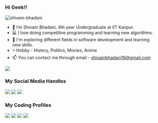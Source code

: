 ### Hi Geek!! 
<p align = "left"> <img src = "https://komarev.com/ghpvc/?username=shivam-bhadani" alt = "shivam-bhadani" /> </p>

- 👋 I’m Shivam Bhadani, 4th year Undergraduate at IIT Kanpur.
- 💻 I love doing competitive programming and learning new algorithms.
- 🌱 I'm exploring different fields in software development and learning new skills.
- ⚡ Hobby - History, Politics, Movies, Anime
- 📫 You can contact me through email - shivambhadani19@gmail.com

<p><img align="center" src="https://github-readme-stats.vercel.app/api?username=shivam-bhadani&show_icons=true&count_private=true&theme=radical"]</p>

### My Social Media Handles
[<img src="https://img.shields.io/badge/linkedin-%230077B5.svg?style=for-the-badge&logo=linkedin&logoColor=white" />](https://www.linkedin.com/in/shivambhadani/)
[<img src="https://img.shields.io/badge/Instagram-%23E4405F.svg?style=for-the-badge&logo=Instagram&logoColor=white" />](https://www.instagram.com/shivambhadani_/)
[<img src="https://img.shields.io/badge/Twitter-%231DA1F2.svg?style=for-the-badge&logo=Twitter&logoColor=white" />](https://twitter.com/shivambhadani_)

  
### My Coding Profiles
[<img src="https://img.shields.io/badge/Codeforces-445f9d?style=for-the-badge&logo=Codeforces&logoColor=white" />](https://codeforces.com/profile/_shivam_coder_/)
[<img src="https://img.shields.io/badge/CodeChef-%23964B00.svg?style=for-the-badge&logo=CodeChef&logoColor=white" />](https://www.codechef.com/users/shivambhadani)
[<img src="https://img.shields.io/badge/-LeetCode-FFA116?style=for-the-badge&logo=LeetCode&logoColor=black" />](https://leetcode.com/shivambhadani/)
[<img src="https://img.shields.io/badge/GeeksforGeeks-298D46?style=for-the-badge&logo=geeksforgeeks&logoColor=white" />](https://auth.geeksforgeeks.org/user/shivambhadani123/practice/)
